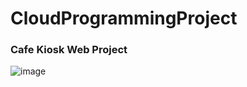 # CloudProgrammingProject
### Cafe Kiosk Web Project
![image](https://user-images.githubusercontent.com/59945024/170260533-f0c32fac-79bd-4df7-98cc-9a5698df828b.png)
